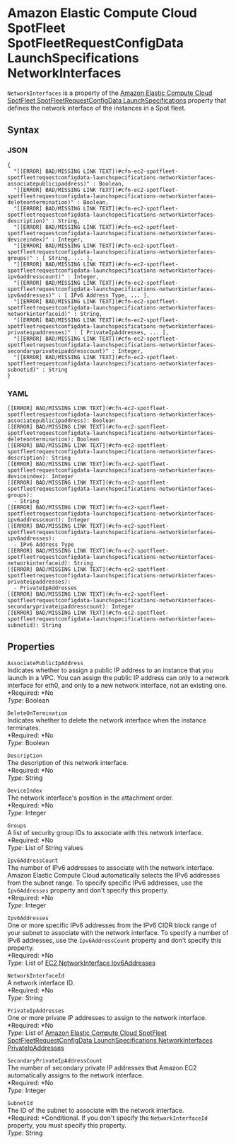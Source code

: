 # Amazon Elastic Compute Cloud SpotFleet SpotFleetRequestConfigData LaunchSpecifications NetworkInterfaces<a name="aws-properties-ec2-spotfleet-spotfleetrequestconfigdata-launchspecifications-networkinterfaces"></a>

`NetworkInterfaces` is a property of the [Amazon Elastic Compute Cloud SpotFleet SpotFleetRequestConfigData LaunchSpecifications](aws-properties-ec2-spotfleet-spotfleetrequestconfigdata-launchspecifications.md) property that defines the network interface of the instances in a Spot fleet\.

## Syntax<a name="w3ab2c21c14d634b5"></a>

### JSON<a name="aws-properties-ec2-spotfleet-spotfleetrequestconfigdata-launchspecifications-networkinterfaces-syntax.json"></a>

```
{
  "[[ERROR] BAD/MISSING LINK TEXT](#cfn-ec2-spotfleet-spotfleetrequestconfigdata-launchspecifications-networkinterfaces-associatepublicipaddress)" : Boolean,
  "[[ERROR] BAD/MISSING LINK TEXT](#cfn-ec2-spotfleet-spotfleetrequestconfigdata-launchspecifications-networkinterfaces-deleteontermination)" : Boolean,
  "[[ERROR] BAD/MISSING LINK TEXT](#cfn-ec2-spotfleet-spotfleetrequestconfigdata-launchspecifications-networkinterfaces-description)" : String,
  "[[ERROR] BAD/MISSING LINK TEXT](#cfn-ec2-spotfleet-spotfleetrequestconfigdata-launchspecifications-networkinterfaces-deviceindex)" : Integer,
  "[[ERROR] BAD/MISSING LINK TEXT](#cfn-ec2-spotfleet-spotfleetrequestconfigdata-launchspecifications-networkinterfaces-groups)" : [ String, ... ],
  "[[ERROR] BAD/MISSING LINK TEXT](#cfn-ec2-spotfleet-spotfleetrequestconfigdata-launchspecifications-networkinterfaces-ipv6addresscount)" : Integer,
  "[[ERROR] BAD/MISSING LINK TEXT](#cfn-ec2-spotfleet-spotfleetrequestconfigdata-launchspecifications-networkinterfaces-ipv6addresses)" : [ IPv6 Address Type, ... ],
  "[[ERROR] BAD/MISSING LINK TEXT](#cfn-ec2-spotfleet-spotfleetrequestconfigdata-launchspecifications-networkinterfaces-networkinterfaceid)" : String,
  "[[ERROR] BAD/MISSING LINK TEXT](#cfn-ec2-spotfleet-spotfleetrequestconfigdata-launchspecifications-networkinterfaces-privateipaddresses)" : [ PrivateIpAddresses, ... ],
  "[[ERROR] BAD/MISSING LINK TEXT](#cfn-ec2-spotfleet-spotfleetrequestconfigdata-launchspecifications-networkinterfaces-secondaryprivateipaddresscount)" : Integer,
  "[[ERROR] BAD/MISSING LINK TEXT](#cfn-ec2-spotfleet-spotfleetrequestconfigdata-launchspecifications-networkinterfaces-subnetid)" : String
}
```

### YAML<a name="aws-properties-ec2-spotfleet-spotfleetrequestconfigdata-launchspecifications-networkinterfaces-syntax.yaml"></a>

```
[[ERROR] BAD/MISSING LINK TEXT](#cfn-ec2-spotfleet-spotfleetrequestconfigdata-launchspecifications-networkinterfaces-associatepublicipaddress): Boolean
[[ERROR] BAD/MISSING LINK TEXT](#cfn-ec2-spotfleet-spotfleetrequestconfigdata-launchspecifications-networkinterfaces-deleteontermination): Boolean
[[ERROR] BAD/MISSING LINK TEXT](#cfn-ec2-spotfleet-spotfleetrequestconfigdata-launchspecifications-networkinterfaces-description): String
[[ERROR] BAD/MISSING LINK TEXT](#cfn-ec2-spotfleet-spotfleetrequestconfigdata-launchspecifications-networkinterfaces-deviceindex): Integer
[[ERROR] BAD/MISSING LINK TEXT](#cfn-ec2-spotfleet-spotfleetrequestconfigdata-launchspecifications-networkinterfaces-groups):
  - String
[[ERROR] BAD/MISSING LINK TEXT](#cfn-ec2-spotfleet-spotfleetrequestconfigdata-launchspecifications-networkinterfaces-ipv6addresscount): Integer
[[ERROR] BAD/MISSING LINK TEXT](#cfn-ec2-spotfleet-spotfleetrequestconfigdata-launchspecifications-networkinterfaces-ipv6addresses):
  - IPv6 Address Type
[[ERROR] BAD/MISSING LINK TEXT](#cfn-ec2-spotfleet-spotfleetrequestconfigdata-launchspecifications-networkinterfaces-networkinterfaceid): String
[[ERROR] BAD/MISSING LINK TEXT](#cfn-ec2-spotfleet-spotfleetrequestconfigdata-launchspecifications-networkinterfaces-privateipaddresses):
  - PrivateIpAddresses
[[ERROR] BAD/MISSING LINK TEXT](#cfn-ec2-spotfleet-spotfleetrequestconfigdata-launchspecifications-networkinterfaces-secondaryprivateipaddresscount): Integer
[[ERROR] BAD/MISSING LINK TEXT](#cfn-ec2-spotfleet-spotfleetrequestconfigdata-launchspecifications-networkinterfaces-subnetid): String
```

## Properties<a name="w3ab2c21c14d634b7"></a>

`AssociatePublicIpAddress`  
Indicates whether to assign a public IP address to an instance that you launch in a VPC\. You can assign the public IP address can only to a network interface for eth0, and only to a new network interface, not an existing one\.  
*Required: *No  
*Type*: Boolean

`DeleteOnTermination`  
Indicates whether to delete the network interface when the instance terminates\.  
*Required: *No  
*Type*: Boolean

`Description`  
The description of this network interface\.  
*Required: *No  
*Type*: String

`DeviceIndex`  
The network interface's position in the attachment order\.  
*Required: *No  
*Type*: Integer

`Groups`  
A list of security group IDs to associate with this network interface\.  
*Required: *No  
*Type*: List of String values

`Ipv6AddressCount`  
The number of IPv6 addresses to associate with the network interface\. Amazon Elastic Compute Cloud automatically selects the IPv6 addresses from the subnet range\. To specify specific IPv6 addresses, use the `Ipv6Addresses` property and don't specify this property\.  
*Required: *No  
*Type*: Integer

`Ipv6Addresses`  
One or more specific IPv6 addresses from the IPv6 CIDR block range of your subnet to associate with the network interface\. To specify a number of IPv6 addresses, use the `Ipv6AddressCount` property and don't specify this property\.  
*Required: *No  
*Type*: List of [EC2 NetworkInterface Ipv6Addresses](aws-properties-ec2-networkinterface-ipv6addresses.md)

`NetworkInterfaceId`  
A network interface ID\.  
*Required: *No  
*Type*: String

`PrivateIpAddresses`  
One or more private IP addresses to assign to the network interface\.  
*Required: *No  
*Type*: List of [Amazon Elastic Compute Cloud SpotFleet SpotFleetRequestConfigData LaunchSpecifications NetworkInterfaces PrivateIpAddresses](aws-properties-ec2-spotfleet-spotfleetrequestconfigdata-launchspecifications-networkinterfaces-privateipaddresses.md)

`SecondaryPrivateIpAddressCount`  
The number of secondary private IP addresses that Amazon EC2 automatically assigns to the network interface\.  
*Required: *No  
*Type*: Integer

`SubnetId`  
The ID of the subnet to associate with the network interface\.  
*Required: *Conditional\. If you don't specify the `NetworkInterfaceId` property, you must specify this property\.  
*Type*: String